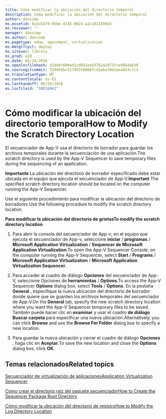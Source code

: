 ```yaml
---
title: Cómo modificar la ubicación del directorio temporal
description: Cómo modificar la ubicación del directorio temporal
author: dansimp
ms.assetid: 61ecb379-85be-4316-8023-a2c1811504e5
ms.reviewer: ''
manager: dansimp
ms.author: dansimp
ms.pagetype: mdop, appcompat, virtualization
ms.mktglfcycl: deploy
ms.sitesec: library
ms.prod: w10
ms.date: 06/16/2016
ms.openlocfilehash: d2de0c600ad1cd931e4d3762a2d73fce90b4a638
ms.sourcegitcommit: 354664bc527d93f80687cd2eba70d1eea024c7c3
ms.translationtype: MT
ms.contentlocale: es-ES
ms.lasthandoff: 06/26/2020
ms.locfileid: "10816941"
---
```

# <span data-ttu-id="43bef-103">Cómo modificar la ubicación del directorio temporal</span><span class="sxs-lookup"><span data-stu-id="43bef-103">How to Modify the Scratch Directory Location</span></span>


<span data-ttu-id="43bef-104">El secuenciador de App-V usa el directorio de borrador para guardar los archivos temporales durante la secuenciación de una aplicación.</span><span class="sxs-lookup"><span data-stu-id="43bef-104">The scratch directory is used by the App-V Sequencer to save temporary files during the sequencing of an application.</span></span>

<span data-ttu-id="43bef-105">**Importante**  La ubicación del directorio de borrador especificado debe estar ubicada en el equipo que ejecuta el secuenciador de App-V.</span><span class="sxs-lookup"><span data-stu-id="43bef-105">**Important** The specified scratch directory location should be located on the computer running the App-V Sequencer.</span></span>

 

<span data-ttu-id="43bef-106">Use el siguiente procedimiento para modificar la ubicación del directorio de borradores.</span><span class="sxs-lookup"><span data-stu-id="43bef-106">Use the following procedure to modify the scratch directory location.</span></span>

**<span data-ttu-id="43bef-107">Para modificar la ubicación del directorio de grietas</span><span class="sxs-lookup"><span data-stu-id="43bef-107">To modify the scratch directory location</span></span>**

1.  <span data-ttu-id="43bef-108">Para abrir la consola del secuenciador de App-v, en el equipo que ejecuta el secuenciador de App-v, seleccione **iniciar**  /  **programas**  /  **Microsoft Application Virtualization**  /  **Sequencer de Microsoft Application Virtualization**.</span><span class="sxs-lookup"><span data-stu-id="43bef-108">To open the App-V Sequencer Console, on the computer running the App-V Sequencer, select **Start** / **Programs** / **Microsoft Application Virtualization** / **Microsoft Application Virtualization Sequencer**.</span></span>

2.  <span data-ttu-id="43bef-109">Para acceder al cuadro de diálogo **Opciones** del secuenciador de App-V, seleccione Opciones de **herramientas**  /  **Options**.</span><span class="sxs-lookup"><span data-stu-id="43bef-109">To access the App-V Sequencer **Options** dialog box, select **Tools** / **Options**.</span></span> <span data-ttu-id="43bef-110">En la pestaña **General** , especifique la nueva ubicación del directorio de borrador donde quiere que se guarden los archivos temporales del secuenciador de App-V.</span><span class="sxs-lookup"><span data-stu-id="43bef-110">On the **General** tab, specify the new scratch directory location where you want the App-V Sequencer temporary files to be saved.</span></span> <span data-ttu-id="43bef-111">También puede hacer clic en **examinar** y usar el cuadro **de diálogo Buscar carpeta** para especificar una nueva ubicación.</span><span class="sxs-lookup"><span data-stu-id="43bef-111">Alternatively, you can click **Browse** and use the **Browse For Folder** dialog box to specify a new location.</span></span>

3.  <span data-ttu-id="43bef-112">Para guardar la nueva ubicación y cerrar el cuadro de diálogo **Opciones** , haga clic en **Aceptar**.</span><span class="sxs-lookup"><span data-stu-id="43bef-112">To save the new location and close the **Options** dialog box, click **OK**.</span></span>

## <span data-ttu-id="43bef-113">Temas relacionados</span><span class="sxs-lookup"><span data-stu-id="43bef-113">Related topics</span></span>


[<span data-ttu-id="43bef-114">Secuenciador de virtualización de aplicaciones</span><span class="sxs-lookup"><span data-stu-id="43bef-114">Application Virtualization Sequencer</span></span>](application-virtualization-sequencer.md)

[<span data-ttu-id="43bef-115">Cómo crear el directorio raíz del paquete secuenciador</span><span class="sxs-lookup"><span data-stu-id="43bef-115">How to Create the Sequencer Package Root Directory</span></span>](how-to-create-the-sequencer-package-root-directory.md)

[<span data-ttu-id="43bef-116">Cómo modificar la ubicación del directorio de registro</span><span class="sxs-lookup"><span data-stu-id="43bef-116">How to Modify the Log Directory Location</span></span>](how-to-modify-the-log-directory-location.md)

 

 





